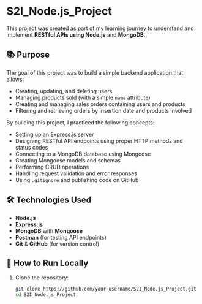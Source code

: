 # S2I_Node.js_Project

This project was created as part of my learning journey to understand and implement **RESTful APIs using Node.js** and **MongoDB**.

## 📚 Purpose

The goal of this project was to build a simple backend application that allows:

- Creating, updating, and deleting users
- Managing products sold (with a simple `name` attribute)
- Creating and managing sales orders containing users and products
- Filtering and retrieving orders by insertion date and products involved

By building this project, I practiced the following concepts:

- Setting up an Express.js server
- Designing RESTful API endpoints using proper HTTP methods and status codes
- Connecting to a MongoDB database using Mongoose
- Creating Mongoose models and schemas
- Performing CRUD operations
- Handling request validation and error responses
- Using `.gitignore` and publishing code on GitHub

## 🛠️ Technologies Used

- **Node.js**  
- **Express.js**  
- **MongoDB** with **Mongoose**  
- **Postman** (for testing API endpoints)  
- **Git** & **GitHub** (for version control)

## 🧪 How to Run Locally

1. Clone the repository:
   ```bash
   git clone https://github.com/your-username/S2I_Node.js_Project.git
   cd S2I_Node.js_Project
